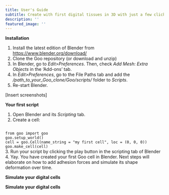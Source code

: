 ```yaml
---
title: User's Guide
subtitle: Create with first digital tissues in 3D with just a few clicks.
description: ''
featured_image: ''
---
```


<b>Installation</b>

1. Install the latest edition of Blender from <a href="https://www.blender.org/download/">https://www.blender.org/download/</a>
2. Clone the Goo repository (or download and unzip)
3. In Blender, go to <i>Edit>Preferences</i>. Then, check <i>Add Mesh: Extra Objects</i> in the ‘Add-ons’ tab. 
4. In <i>Edit>Preferences</i>, go to the File Paths tab and add the <i>/path_to_your_Goo_clone/Goo/scripts/</i> folder to <i>Scripts</i>. 
5. Re-start Blender. 

[Insert screenshots]


<b>Your first script</b>

1. Open Blender and its <i>Scripting</i> tab. 
2. Create a cell: <br>
<code>             
from goo import goo
goo.setup_world()
cell = goo.Cell(name_string = &#x22;my first cell&#x22;, loc = (0, 0, 0))
goo.make_cell(cell) 
</code>
3. Run your script by clicking the play button in the scripting tab of Blender
4. Yay. You have created your first Goo cell in Blender. Next steps will elaborate on how to add adhesion forces and simulate its shape deformation over time. 

<b>Simulate your digital cells</b>


<b>Simulate your digital cells</b>
